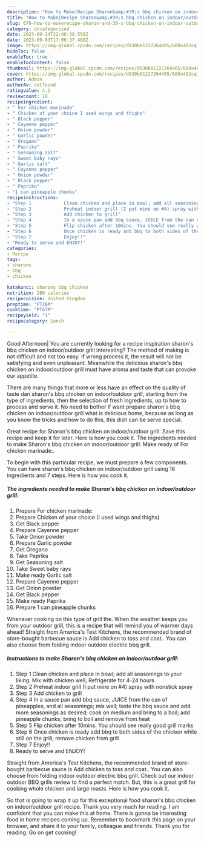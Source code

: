 ```yaml
---
description: "How to Make|Recipe Sharon&amp;#39;s bbq chicken on indoor/outdoor grill {That is Delicious"
title: "How to Make|Recipe Sharon&amp;#39;s bbq chicken on indoor/outdoor grill {That is Delicious"
slug: 679-how-to-makerecipe-sharon-and-39-s-bbq-chicken-on-indoor-outdoor-grill-that-is-delicious
category: Uncategorized
date: 2023-09-14T22:46:38.556Z
date: 2023-09-03T17:06:37.488Z
image: https://img-global.cpcdn.com/recipes/d930b81227264405/680x482cq70/sharons-bbq-chicken-on-indooroutdoor-grill-recipe-main-photo.jpg
hideToc: false
enableToc: true
enableTocContent: false
thumbnail: https://img-global.cpcdn.com/recipes/d930b81227264405/680x482cq70/sharons-bbq-chicken-on-indooroutdoor-grill-recipe-main-photo.jpg
cover: https://img-global.cpcdn.com/recipes/d930b81227264405/680x482cq70/sharons-bbq-chicken-on-indooroutdoor-grill-recipe-main-photo.jpg
author: Admin
authorAv: notfound
ratingvalue: 4.2
reviewcount: 18
recipeingredient:
- " For chicken marinade"
- " Chicken of your choice I used wings and thighs"
- " Black pepper"
- " Cayenne pepper"
- " Onion powder"
- " Garlic powder"
- " Oregano"
- " Paprika"
- " Seasoning salt"
- " Sweet baby rays"
- " Garlic salt"
- " Cayenne pepper"
- " Onion powder"
- " Black pepper"
- " Paprika"
- "1 can pineapple chunks"
recipeinstructions:
- "Step 1            Clean chicken and place in bowl; add all seasonings to your liking. Mix with chicken well; Refrigerate for 4-24 hours"
- "Step 2            Preheat indoor grill (I put mine on #4) spray with nonstick spray"
- "Step 3            Add chicken to grill"
- "Step 4            In a sauce pan add bbq sauce, JUICE from the can of pineapples, and all seasonings; mix well; taste the bbq sauce and add more seasonings as desired; cook on medium and bring to a boil; add pineapple chunks; bring to boil and remove from heat"
- "Step 5            Flip chicken after 10mins. You should see really good grill marks"
- "Step 6            Once chicken is ready add bbq to both sides of the chicken while still on the grill; remove chicken from grill"
- "Step 7            Enjoy!!"
- "Ready to serve and ENJOY!"
categories:
- Recipe
tags:
- sharons
- bbq
- chicken

katakunci: sharons bbq chicken 
nutrition: 280 calories
recipecuisine: United Kingdom
preptime: "PT26M"
cooktime: "PT47M"
recipeyield: "1"
recipecategory: Lunch

---
```



Good Afternoon| You are currently looking for a recipe inspiration sharon&#39;s bbq chicken on indoor/outdoor grill interesting? The method of making is not difficult and not too easy. If wrong process it, the result will not be satisfying and even unpleasant. Meanwhile the delicious sharon&#39;s bbq chicken on indoor/outdoor grill must have aroma and taste that can provoke our appetite.






There are many things that more or less have an effect on the quality of taste dari sharon&#39;s bbq chicken on indoor/outdoor grill, starting from the type of ingredients, then the selection of fresh ingredients, up to how to process and serve it. No need to bother if want prepare sharon&#39;s bbq chicken on indoor/outdoor grill what is delicious home, because as long as you know the tricks and how to do this, this dish can be serve special.


Great recipe for Sharon&#39;s bbq chicken on indoor/outdoor grill. Save this recipe and keep it for later. Here is how you cook it. The ingredients needed to make Sharon&#39;s bbq chicken on indoor/outdoor grill: Make ready of For chicken marinade:.


To begin with this particular recipe, we must prepare a few components. You can have sharon&#39;s bbq chicken on indoor/outdoor grill using 16 ingredients and 7 steps. Here is how you cook it.

<!--inarticleads1-->

##### The ingredients needed to make Sharon&#39;s bbq chicken on indoor/outdoor grill:

1. Prepare  For chicken marinade:
1. Prepare  Chicken of your choice (I used wings and thighs)
1. Get  Black pepper
1. Prepare  Cayenne pepper
1. Take  Onion powder
1. Prepare  Garlic powder
1. Get  Oregano
1. Take  Paprika
1. Get  Seasoning salt
1. Take  Sweet baby rays
1. Make ready  Garlic salt
1. Prepare  Cayenne pepper
1. Get  Onion powder
1. Get  Black pepper
1. Make ready  Paprika
1. Prepare 1 can pineapple chunks


Whenever cooking on this type of grill the. When the weather keeps you from your outdoor grill, this is a recipe that will remind you of warmer days ahead! Straight from America&#39;s Test Kitchens, the recommended brand of store-bought barbecue sauce is Add chicken to toss and coat.. You can also choose from folding indoor outdoor electric bbq grill. 

<!--inarticleads2-->

##### Instructions to make Sharon&#39;s bbq chicken on indoor/outdoor grill:

1. Step 1            Clean chicken and place in bowl; add all seasonings to your liking. Mix with chicken well; Refrigerate for 4-24 hours
1. Step 2            Preheat indoor grill (I put mine on #4) spray with nonstick spray
1. Step 3            Add chicken to grill
1. Step 4            In a sauce pan add bbq sauce, JUICE from the can of pineapples, and all seasonings; mix well; taste the bbq sauce and add more seasonings as desired; cook on medium and bring to a boil; add pineapple chunks; bring to boil and remove from heat
1. Step 5            Flip chicken after 10mins. You should see really good grill marks
1. Step 6            Once chicken is ready add bbq to both sides of the chicken while still on the grill; remove chicken from grill
1. Step 7            Enjoy!!
1. Ready to serve and ENJOY!

Straight from America&#39;s Test Kitchens, the recommended brand of store-bought barbecue sauce is Add chicken to toss and coat.. You can also choose from folding indoor outdoor electric bbq grill. Check out our indoor outdoor BBQ grills review to find a perfect match. But, this is a great grill for cooking whole chicken and large roasts. Here is how you cook it. 

So that is going to wrap it up for this exceptional food sharon&#39;s bbq chicken on indoor/outdoor grill recipe. Thank you very much for reading. I am confident that you can make this at home. There is gonna be interesting food in home recipes coming up. Remember to bookmark this page on your browser, and share it to your family, colleague and friends. Thank you for reading. Go on get cooking!
